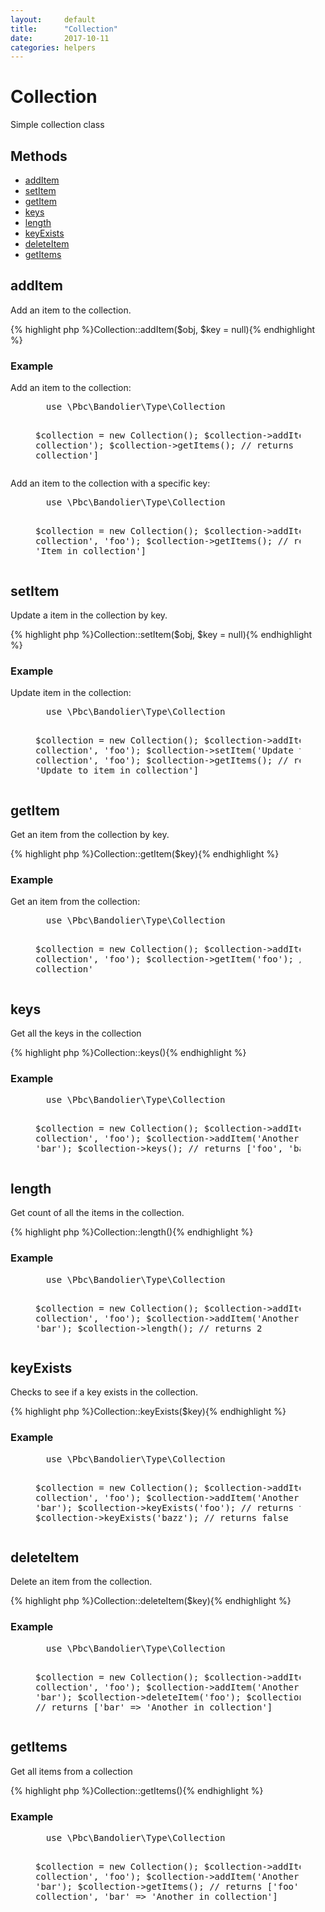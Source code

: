 ```yaml
---
layout:     default
title:      "Collection"
date:       2017-10-11
categories: helpers
---
```


# Collection

Simple collection class

## Methods

* [addItem](#additem)
* [setItem](#setitem)
* [getItem](#getitem)
* [keys](#keys)
* [length](#length)
* [keyExists](#keyexists)
* [deleteItem](#deleteitem)
* [getItems](#getitems)


## addItem

Add an item to the collection.

{% highlight php %}Collection::addItem($obj, $key = null){% endhighlight %}

### Example

Add an item to the collection:

<figure class="highlight">
  <pre class="prettyprint lang-php linenums">
  use \Pbc\Bandolier\Type\Collection

  $collection = new Collection();
  $collection->addItem('Item in collection');
  $collection->getItems();
  // returns [0 => 'Item in collection']</pre>
</figure>

Add an item to the collection with a specific key:

<figure class="highlight">
  <pre class="prettyprint lang-php linenums">
  use \Pbc\Bandolier\Type\Collection

  $collection = new Collection();
  $collection->addItem('Item in collection', 'foo');
  $collection->getItems();
  // returns ['foo' => 'Item in collection']</pre>
</figure>

## setItem

Update a item in the collection by key.

{% highlight php %}Collection::setItem($obj, $key = null){% endhighlight %}

### Example

Update item in the collection:

<figure class="highlight">
  <pre class="prettyprint lang-php linenums">
  use \Pbc\Bandolier\Type\Collection

  $collection = new Collection();
  $collection->addItem('Item in collection', 'foo');
  $collection->setItem('Update to item in collection', 'foo');
  $collection->getItems();
  // returns ['foo' => 'Update to item in collection']</pre>
</figure>

## getItem

Get an item from the collection by key.

{% highlight php %}Collection::getItem($key){% endhighlight %}

### Example

Get an item from the collection:

<figure class="highlight">
  <pre class="prettyprint lang-php linenums">
  use \Pbc\Bandolier\Type\Collection

  $collection = new Collection();
  $collection->addItem('Item in collection', 'foo');
  $collection->getItem('foo');
  // returns 'Item in collection'</pre>
</figure>

## keys

Get all the keys in the collection

{% highlight php %}Collection::keys(){% endhighlight %}

### Example

<figure class="highlight">
  <pre class="prettyprint lang-php linenums">
  use \Pbc\Bandolier\Type\Collection

  $collection = new Collection();
  $collection->addItem('Item in collection', 'foo');
  $collection->addItem('Another in collection', 'bar');
  $collection->keys();
  // returns ['foo', 'bar']</pre>
</figure>

## length

Get count of all the items in the collection.

{% highlight php %}Collection::length(){% endhighlight %}

### Example

<figure class="highlight">
  <pre class="prettyprint lang-php linenums">
  use \Pbc\Bandolier\Type\Collection

  $collection = new Collection();
  $collection->addItem('Item in collection', 'foo');
  $collection->addItem('Another in collection', 'bar');
  $collection->length();
  // returns 2</pre>
</figure>

## keyExists

Checks to see if a key exists in the collection.

{% highlight php %}Collection::keyExists($key){% endhighlight %}

### Example

<figure class="highlight">
  <pre class="prettyprint lang-php linenums">
  use \Pbc\Bandolier\Type\Collection

  $collection = new Collection();
  $collection->addItem('Item in collection', 'foo');
  $collection->addItem('Another in collection', 'bar');
  $collection->keyExists('foo');
  // returns true
  $collection->keyExists('bazz');
  // returns false</pre>
</figure>

## deleteItem

Delete an item from the collection.

{% highlight php %}Collection::deleteItem($key){% endhighlight %}

### Example

<figure class="highlight">
  <pre class="prettyprint lang-php linenums">
  use \Pbc\Bandolier\Type\Collection

  $collection = new Collection();
  $collection->addItem('Item in collection', 'foo');
  $collection->addItem('Another in collection', 'bar');
  $collection->deleteItem('foo');
  $collection->getItems();
  // returns ['bar' => 'Another in collection']</pre>
</figure>

## getItems

Get all items from a collection

{% highlight php %}Collection::getItems(){% endhighlight %}

### Example

<figure class="highlight">
  <pre class="prettyprint lang-php linenums">
  use \Pbc\Bandolier\Type\Collection

  $collection = new Collection();
  $collection->addItem('Item in collection', 'foo');
  $collection->addItem('Another in collection', 'bar');
  $collection->getItems();
  // returns ['foo' => 'Item in collection', 'bar' => 'Another in collection']</pre>
</figure>
